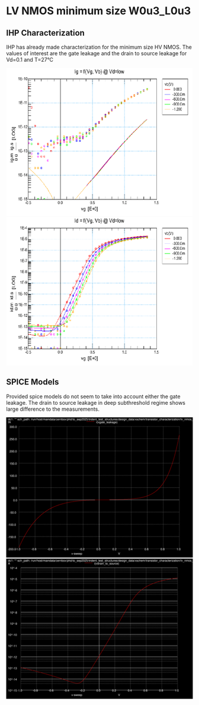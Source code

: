 # LV NMOS minimum size W0u3_L0u3

## IHP Characterization

IHP has already made characterization for the minimum size HV NMOS.
The values of interest are the gate leakage and the drain to source leakage for Vd=0.1 and T=27°C

![Measured gate leakage](./images/lv_nmos_W0u15_L0u13_Vd_0.05_T27_meas_gate_leakage.png)
![Measured drain to source leakage](./images/lv_nmos_W0u15_L0u13_Vd_0.05_T27_meas_source_drain_leakage.png)

## SPICE Models

Provided spice models do not seem to take into account either the gate leakage.
The drain to source leakage in deep subthreshold regime shows large difference
to the measurements.

![Simulated gate leakage](images/lv_nmos_W0u15_L0u13_Vd_0.05_T27_sim_gate_leakage.svg)
![Simulated drain to source leakage](images/lv_nmos_W0u15_L0u13_Vd_0.05_T27_sim_source_drain_leakage.svg)
